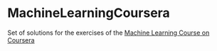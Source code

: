 # MachineLearningCoursera
Set of solutions for the exercises of the [Machine Learning Course on Coursera](https://www.coursera.org/learn/machine-learning)
